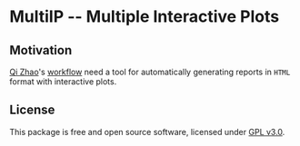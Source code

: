 MultiIP -- Multiple Interactive Plots
================

Motivation
----------

[Qi Zhao](https://github.com/likelet)'s [workflow](git.oschina.net/likelet/workflow) need a tool for automatically generating reports in `HTML` format with interactive plots.

License
-------

This package is free and open source software, licensed under [GPL v3.0](https://github.com/bioinformatist/multiIP/blob/master/LICENSE).
